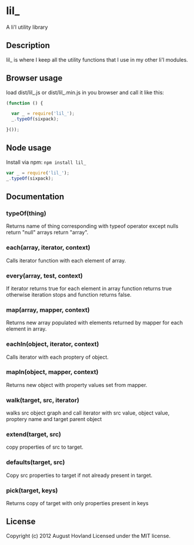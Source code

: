 # lil_

A li'l utility library

## Description

lil_ is where I keep all the utility functions that I use in my other li'l modules.

## Browser usage

load dist/lil_.js or dist/lil_.min.js in you browser and call it like this:

```javascript
(function () {

  var _ = require('lil_');
  _.typeOf(sixpack);

}());
```

## Node usage

Install via npm: `npm install lil_`

```javascript
var _ = require('lil_');
_.typeOf(sixpack); 
```

## Documentation

### typeOf(thing)

Returns name of thing corresponding with typeof operator except nulls return "null" arrays return "array".

### each(array, iterator, context)

Calls iterator function with each element of array.

### every(array, test, context)

If iterator returns true for each element in array function returns true otherwise iteration stops and function returns false.

### map(array, mapper, context)

Returns new array populated with elements returned by mapper for each element in array.

### eachIn(object, iterator, context)

Calls iterator with each proptery of object.

### mapIn(object, mapper, context)

Returns new object with property values set from mapper.

### walk(target, src, iterator)

walks src object graph and call iterator with src value, object value, proptery name and target parent object

### extend(target, src)

copy properties of src to target.

### defaults(target, src)

Copy src properties to target if not already present in target.

### pick(target, keys)

Returns copy of target with only properties present in keys

## License
Copyright (c) 2012 August Hovland
Licensed under the MIT license.
